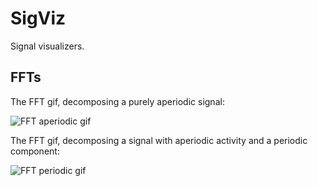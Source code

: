 # SigViz

Signal visualizers.

## FFTs

The FFT gif, decomposing a purely aperiodic signal:

![FFT aperiodic gif](/gifs/fft-ap-inf.gif)

The FFT gif, decomposing a signal with aperiodic activity and a periodic component:

![FFT periodic gif](/gifs/fft-pe-inf.gif)
